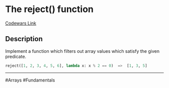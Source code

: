 # The reject() function

[Codewars Link](https://www.codewars.com/kata/52988f3f7edba9839c00037d/python)

## Description
Implement a function which filters out array values which satisfy the given predicate.

```python
reject([1, 2, 3, 4, 5, 6], lambda x: x % 2 == 0)  =>  [1, 3, 5]
```

---

#Arrays #Fundamentals
